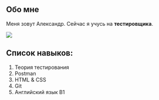 ## Обо мне 

Меня зовут Александр. Сейчас я учусь на **тестировщика**.

![](/img/f2.jpg)

## Список навыков:

1. Теория тестирования
2. Postman
3. HTML & CSS
4. Git
5. Английский язык B1